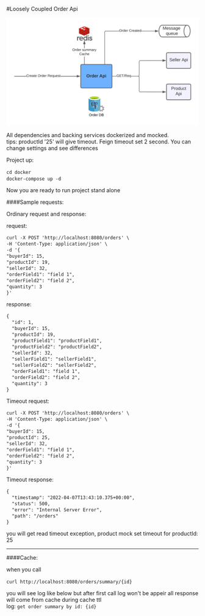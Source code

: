 #Loosely Coupled Order Api

![Architecture](https://raw.githubusercontent.com/mstykt/loosely-coupled-order-api/statics/statics/lc-arch-1.png)

All dependencies and backing services dockerized and mocked. 
<br />
tips: productId '25' will give timeout. Feign timeout set 2 second. You can change settings and see differences

Project up:

`cd docker`
<br />
`docker-compose up -d`

Now you are ready to run project stand alone

####Sample requests:

Ordinary request and response:

request:
<br />
```
curl -X POST 'http://localhost:8080/orders' \
-H 'Content-Type: application/json' \
-d '{
"buyerId": 15,
"productId": 19,
"sellerId": 32,
"orderField1": "field 1",
"orderField2": "field 2",
"quantity": 3
}'
```

response:
<br />
```
{
  "id": 1,
  "buyerId": 15,
  "productId": 19,
  "productField1": "productField1",
  "productField2": "productField2",
  "sellerId": 32,
  "sellerField1": "sellerField1",
  "sellerField2": "sellerField2",
  "orderField1": "field 1",
  "orderField2": "field 2",
  "quantity": 3
}
```

Timeout request:

```
curl -X POST 'http://localhost:8080/orders' \
-H 'Content-Type: application/json' \
-d '{
"buyerId": 15,
"productId": 25,
"sellerId": 32,
"orderField1": "field 1",
"orderField2": "field 2",
"quantity": 3
}'
```

Timeout response:

```
{
  "timestamp": "2022-04-07T13:43:10.375+00:00",
  "status": 500,
  "error": "Internal Server Error",
  "path": "/orders"
}
```

you will get read timeout exception, product mock set timeout for productId: 25

---
####Cache:

when you call

`curl http://localhost:8080/orders/summary/{id}`

you will see log like below but after first call log won't be appeir all response will come from cache during cache ttl
<br />
log: `get order summary by id: {id}`

